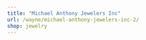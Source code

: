 ```yaml
---
title: "Michael Anthony Jewelers Inc"
url: /wayne/michael-anthony-jewelers-inc-2/
shop: jewelry
---
```


